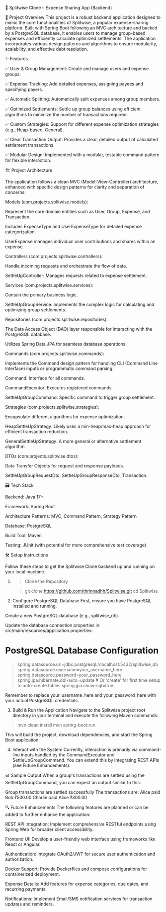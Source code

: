 💸 Splitwise Clone – Expense Sharing App (Backend)

🚀 Project Overview
This project is a robust backend application designed to mimic the core functionalities of Splitwise, a popular expense-sharing platform. Built with Spring Boot following an MVC architecture and backed by a PostgreSQL database, it enables users to manage group-based expenses and efficiently calculate optimized settlements. The application incorporates various design patterns and algorithms to ensure modularity, scalability, and effective debt resolution.

✨ Features

✅ User & Group Management: Create and manage users and expense groups.

✅ Expense Tracking: Add detailed expenses, assigning payees and specifying payers.

✅ Automatic Splitting: Automatically split expenses among group members.

✅ Optimized Settlements: Settle up group balances using efficient algorithms to minimize the number of transactions required.

✅ Custom Strategies: Support for different expense optimization strategies (e.g., Heap-based, General).

✅ Clear Transaction Output: Provides a clear, detailed output of calculated settlement transactions.

✅ Modular Design: Implemented with a modular, testable command pattern for flexible interaction.


🏗️ Project Architecture


The application follows a clean MVC (Model-View-Controller) architecture, enhanced with specific design patterns for clarity and separation of concerns:

Models (com.projects.splitwise.models):

Represent the core domain entities such as User, Group, Expense, and Transaction.

Includes ExpenseType and UserExpenseType for detailed expense categorization.

UserExpense manages individual user contributions and shares within an expense.

Controllers (com.projects.splitwise.controllers):

Handle incoming requests and orchestrate the flow of data.

SettleUpController: Manages requests related to expense settlement.

Services (com.projects.splitwise.services):

Contain the primary business logic.

SettleUpGroupService: Implements the complex logic for calculating and optimizing group settlements.

Repositories (com.projects.splitwise.repositories):

The Data Access Object (DAO) layer responsible for interacting with the PostgreSQL database.

Utilizes Spring Data JPA for seamless database operations.

Commands (com.projects.splitwise.commands):

Implements the Command design pattern for handling CLI (Command Line Interface) inputs or programmatic command parsing.

Command: Interface for all commands.

CommandExecutor: Executes registered commands.

SettleUpGroupCommand: Specific command to trigger group settlement.

Strategies (com.projects.splitwise.strategies):

Encapsulate different algorithms for expense optimization.

HeapSettleUpStrategy: Likely uses a min-heap/max-heap approach for efficient transaction reduction.

GeneralSettleUpStrategy: A more general or alternative settlement algorithm.

DTOs (com.projects.splitwise.dtos):

Data Transfer Objects for request and response payloads.

SettleUpGroupRequestDto, SettleUpGroupResponseDto, Transaction.

🗃️ Tech Stack


Backend: Java 17+

Framework: Spring Boot

Architecture Patterns: MVC, Command Pattern, Strategy Pattern

Database: PostgreSQL

Build Tool: Maven

Testing: JUnit (with potential for more comprehensive test coverage)

🛠️ Setup Instructions


Follow these steps to get the Splitwise Clone backend up and running on your local machine.

1. >Clone the Repository
   
      >git clone https://github.com/thrinnadhh/Splitwise.git
   cd Splitwise

3. Configure PostgreSQL Database
First, ensure you have PostgreSQL installed and running.

Create a new PostgreSQL database (e.g., splitwise_db).

Update the database connection properties in src/main/resources/application.properties:

# PostgreSQL Database Configuration
>spring.datasource.url=jdbc:postgresql://localhost:5432/splitwise_db
>spring.datasource.username=your_username_here
>spring.datasource.password=your_password_here
>spring.jpa.hibernate.ddl-auto=update # Or 'create' for first time setup to auto-create tables
>spring.jpa.show-sql=true

Remember to replace your_username_here and your_password_here with your actual PostgreSQL credentials.

3. Build & Run the Application
Navigate to the Splitwise project root directory in your terminal and execute the following Maven commands:

>mvn clean install
>mvn spring-boot:run

This will build the project, download dependencies, and start the Spring Boot application.

4. Interact with the System
Currently, interaction is primarily via command-line inputs handled by the CommandExecutor and SettleUpGroupCommand. You can extend this by integrating REST APIs (see Future Enhancements).

📊 Sample Output
When a group's transactions are settled using the SettleUpGroupCommand, you can expect an output similar to this:

Group transactions are settled successfully
The transactions are:
Alice paid Bob ₹500.00
Charlie paid Alice ₹300.00

🔍 Future Enhancements
The following features are planned or can be added to further enhance the application:

REST API Integration: Implement comprehensive RESTful endpoints using Spring Web for broader client accessibility.

Frontend UI: Develop a user-friendly web interface using frameworks like React or Angular.

Authentication: Integrate OAuth2/JWT for secure user authentication and authorization.

Docker Support: Provide Dockerfiles and compose configurations for containerized deployment.

Expense Details: Add features for expense categories, due dates, and recurring payments.

Notifications: Implement Email/SMS notification services for transaction updates and reminders.
